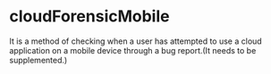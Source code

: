 # cloudForensicMobile
It is a method of checking when a user has attempted to use a cloud application on a mobile device through a bug report.(It needs to be supplemented.)
